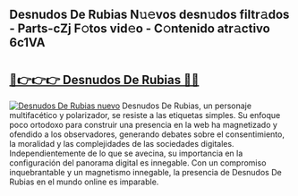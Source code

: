 ## Desnudos De Rubias N𝚞𝚎vos desn𝚞dos filtr𝚊dos - Parts-cZj F𝚘tos vid𝚎o - C𝚘ntenido atr𝚊ctivo 6c1VA

# <h2><a href="http://mb4h0wk.tromn.icu/?c=Desnudos+De+Rubias">🔗👉👉👉 Desnudos De Rubias 🔗🔗</a></h2>

[![Desnudos De Rubias nuevo](https://i.imgur.com/pEAQMta.gif)](http://mb4h0wk.tromn.icu/?c=Desnudos+De+Rubias)
Desnudos De Rubias, un personaje multifacético y polarizador, se resiste a las etiquetas simples. Su enfoque poco ortodoxo para construir una presencia en la web ha magnetizado y ofendido a los observadores, generando debates sobre el consentimiento, la moralidad y las complejidades de las sociedades digitales. Independientemente de lo que se avecina, su importancia en la configuración del panorama digital es innegable. Con un compromiso inquebrantable y un magnetismo innegable, la presencia de Desnudos De Rubias en el mundo online es imparable.

